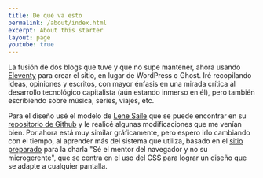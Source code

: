 ```yaml
---
title: De qué va esto
permalink: /about/index.html
excerpt: About this starter
layout: page
youtube: true
---
```


La fusión de dos blogs que tuve y que no supe mantener, ahora usando [Eleventy](https://www.11ty.dev) para crear el sitio, en lugar de WordPress o Ghost. Iré recopilando ideas, opiniones y escritos, con mayor énfasis en una mirada crítica al desarrollo tecnológico capitalista (aún estando inmerso en él), pero también escribiendo sobre música, series, viajes, etc.

Para el diseño usé el modelo de [Lene Saile](https://front-end.social/@lene) que se puede encontrar en su [repositorio de Github](https://github.com/madrilene/eleventy-excellent#working-locally) y le realicé algunas modificaciones que me venían bien. Por ahora está muy similar gráficamente, pero espero irlo cambiando con el tiempo, al aprender más del sistema que utiliza, basado en el [sitio preparado](https://buildexcellentwebsit.es/) para la charla "Sé el mentor del navegador y no su microgerente", que se centra en el uso del CSS para lograr un diseño que se adapte a cualquier pantalla.
